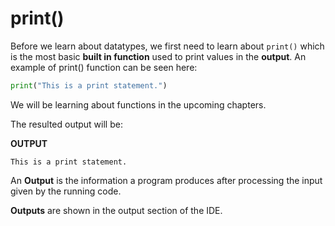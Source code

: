 # print()

Before we learn about datatypes, we first need to learn about `print()` which is the most basic **built in function** used to print values in the **output**. An example of print() function can be seen here:
```python
print("This is a print statement.")
```

We will be learning about functions in the upcoming chapters.

The resulted output will be:

**OUTPUT**
```
This is a print statement.
```

An **Output** is the information a program produces after processing the input given by the running code.

**Outputs** are shown in the output section of the IDE.
